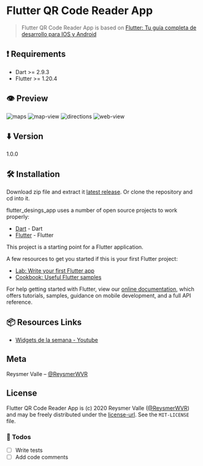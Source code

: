 # Flutter QR Code Reader App

> Flutter QR Code Reader App is based on [Flutter: Tu guía completa de desarrollo para IOS y Android](https://www.udemy.com/course/flutter-ios-android-fernando-herrera/)

## ❗️ Requirements

- Dart >= 2.9.3
- Flutter >= 1.20.4

## 👁 Preview

![maps](maps.png)
![map-view](map-view.png)
![directions](directions.png)
![web-view](web-view.png)

## ⬇️ Version

1.0.0

## 🛠 Installation

Download zip file and extract it [latest release](https://github.com/reysmerwvr/qr_code_reader_app). Or clone the repository and cd into it.

flutter_desings_app uses a number of open source projects to work properly:

- [Dart] - Dart
- [Flutter] - Flutter

This project is a starting point for a Flutter application.

A few resources to get you started if this is your first Flutter project:

- [Lab: Write your first Flutter app](https://flutter.dev/docs/get-started/codelab)
- [Cookbook: Useful Flutter samples](https://flutter.dev/docs/cookbook)

For help getting started with Flutter, view our
[online documentation](https://flutter.dev/docs), which offers tutorials,
samples, guidance on mobile development, and a full API reference.

## 📦 Resources Links

- [Widgets de la semana - Youtube](https://www.youtube.com/watch?v=b_sQ9bMltGU&list=PLjxrf2q8roU23XGwz3Km7sQZFTdB996iG&index=1)

## Meta

Reysmer Valle – [@ReysmerWVR]

## License

Flutter QR Code Reader App is (c) 2020 Reysmer Valle ([@ReysmerWVR]) and may be freely distributed under the [license-url](LICENSE). See the `MIT-LICENSE` file.

### 📝 Todos

- [ ] Write tests
- [ ] Add code comments

[//]: # (These are reference links used in the body of this note and get stripped out when the markdown processor does
its job. There is no need to format nicely because it shouldn't be seen. Thanks SO - http://stackoverflow.com/questions/4823468/store-comments-in-markdown-syntax)

   [Dart]: <https://dart.dev/>
   [Flutter]: <https://flutter.dev/>
   [@ReysmerWVR]: <http://twitter.com/ReysmerWVR>
